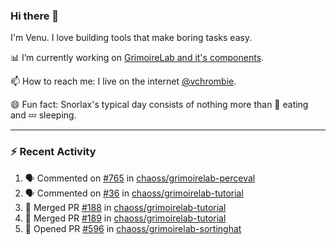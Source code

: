 ### Hi there 👋

I'm Venu. I love building tools that make boring tasks easy.

📊 I’m currently working on [GrimoireLab and it's components](https://chaoss.github.io/grimoirelab).

📫 How to reach me: I live on the internet [@vchrombie](https://www.google.co.in/search?q=vchrombie).

😄 Fun fact: Snorlax's typical day consists of nothing more than :doughnut: eating and :zzz: sleeping.

---

### :zap: Recent Activity

<!--START_SECTION:activity-->
1. 🗣 Commented on [#765](https://github.com/chaoss/grimoirelab-perceval/issues/765) in [chaoss/grimoirelab-perceval](https://github.com/chaoss/grimoirelab-perceval)
2. 🗣 Commented on [#36](https://github.com/chaoss/grimoirelab-tutorial/issues/36) in [chaoss/grimoirelab-tutorial](https://github.com/chaoss/grimoirelab-tutorial)
3. 🎉 Merged PR [#188](https://github.com/chaoss/grimoirelab-tutorial/pull/188) in [chaoss/grimoirelab-tutorial](https://github.com/chaoss/grimoirelab-tutorial)
4. 🎉 Merged PR [#189](https://github.com/chaoss/grimoirelab-tutorial/pull/189) in [chaoss/grimoirelab-tutorial](https://github.com/chaoss/grimoirelab-tutorial)
5. 💪 Opened PR [#596](https://github.com/chaoss/grimoirelab-sortinghat/pull/596) in [chaoss/grimoirelab-sortinghat](https://github.com/chaoss/grimoirelab-sortinghat)
<!--END_SECTION:activity-->

<!--
**vchrombie/vchrombie** is a ✨ _special_ ✨ repository because its `README.md` (this file) appears on your GitHub profile.

Here are some ideas to get you started:

- 🔭 I’m currently working on ...
- 🌱 I’m currently learning ...
- 👯 I’m looking to collaborate on ...
- 🤔 I’m looking for help with ...
- 💬 Ask me about ...
- 📫 How to reach me: ...
- 😄 Pronouns: ...
- ⚡ Fun fact: ...
-->
